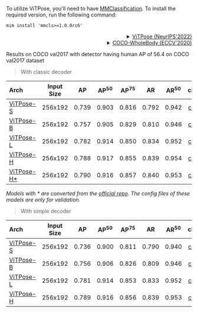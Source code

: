 To utilize ViTPose, you'll need to have [MMClassification](https://github.com/open-mmlab/mmclassification). To install the required version, run the following command:

```shell
mim install 'mmcls>=1.0.0rc6'
```

<!-- [BACKBONE] -->

<details>
<summary align="right"><a href="https://arxiv.org/abs/2204.12484">ViTPose (NeurIPS'2022)</a></summary>

```bibtex
@inproceedings{
  xu2022vitpose,
  title={Vi{TP}ose: Simple Vision Transformer Baselines for Human Pose Estimation},
  author={Yufei Xu and Jing Zhang and Qiming Zhang and Dacheng Tao},
  booktitle={Advances in Neural Information Processing Systems},
  year={2022},
}
```

</details>

<!-- [DATASET] -->

<details>
<summary align="right"><a href="https://link.springer.com/chapter/10.1007/978-3-030-58545-7_12">COCO-WholeBody (ECCV'2020)</a></summary>

```bibtex
@inproceedings{jin2020whole,
  title={Whole-Body Human Pose Estimation in the Wild},
  author={Jin, Sheng and Xu, Lumin and Xu, Jin and Wang, Can and Liu, Wentao and Qian, Chen and Ouyang, Wanli and Luo, Ping},
  booktitle={Proceedings of the European Conference on Computer Vision (ECCV)},
  year={2020}
}
```

</details>

Results on COCO val2017 with detector having human AP of 56.4 on COCO val2017 dataset

> With classic decoder

| Arch                                          | Input Size |  AP   | AP<sup>50</sup> | AP<sup>75</sup> |  AR   | AR<sup>50</sup> |                     ckpt                      |                      log                      |
| :-------------------------------------------- | :--------: | :---: | :-------------: | :-------------: | :---: | :-------------: | :-------------------------------------------: | :-------------------------------------------: |
| [ViTPose-S](/configs/body_2d_keypoint/topdown_heatmap/coco/td-hm_ViTPose-small_8xb64-210e_coco-256x192.py) |  256x192   | 0.739 |      0.903      |      0.816      | 0.792 |      0.942      | [ckpt](https://download.openmmlab.com/mmpose/v1/body_2d_keypoint/topdown_heatmap/coco/td-hm_ViTPose-small_8xb64-210e_coco-256x192-62d7a712_20230314.pth) | [log](https://download.openmmlab.com/mmpose/v1/body_2d_keypoint/topdown_heatmap/coco/td-hm_ViTPose-small_8xb64-210e_coco-256x192-62d7a712_20230314.json) |
| [ViTPose-B](/configs/body_2d_keypoint/topdown_heatmap/coco/td-hm_ViTPose-base_8xb64-210e_coco-256x192.py) |  256x192   | 0.757 |      0.905      |      0.829      | 0.810 |      0.946      | [ckpt](https://download.openmmlab.com/mmpose/v1/body_2d_keypoint/topdown_heatmap/coco/td-hm_ViTPose-base_8xb64-210e_coco-256x192-216eae50_20230314.pth) | [log](https://download.openmmlab.com/mmpose/v1/body_2d_keypoint/topdown_heatmap/coco/td-hm_ViTPose-base_8xb64-210e_coco-256x192-216eae50_20230314.json) |
| [ViTPose-L](/configs/body_2d_keypoint/topdown_heatmap/coco/td-hm_ViTPose-large_8xb64-210e_coco-256x192.py) |  256x192   | 0.782 |      0.914      |      0.850      | 0.834 |      0.952      | [ckpt](https://download.openmmlab.com/mmpose/v1/body_2d_keypoint/topdown_heatmap/coco/td-hm_ViTPose-large_8xb64-210e_coco-256x192-53609f55_20230314.pth) | [log](https://download.openmmlab.com/mmpose/v1/body_2d_keypoint/topdown_heatmap/coco/td-hm_ViTPose-large_8xb64-210e_coco-256x192-53609f55_20230314.json) |
| [ViTPose-H](/configs/body_2d_keypoint/topdown_heatmap/coco/td-hm_ViTPose-huge_8xb64-210e_coco-256x192.py) |  256x192   | 0.788 |      0.917      |      0.855      | 0.839 |      0.954      | [ckpt](https://download.openmmlab.com/mmpose/v1/body_2d_keypoint/topdown_heatmap/coco/td-hm_ViTPose-huge_8xb64-210e_coco-256x192-e32adcd4_20230314.pth) | [log](https://download.openmmlab.com/mmpose/v1/body_2d_keypoint/topdown_heatmap/coco/td-hm_ViTPose-huge_8xb64-210e_coco-256x192-e32adcd4_20230314.json) |
| [ViTPose-H\*](/configs/body_2d_keypoint/topdown_heatmap/coco/td-hm_ViTPose-huge_8xb64-210e_coco-256x192.py) |  256x192   | 0.790 |      0.916      |      0.857      | 0.840 |      0.953      | [ckpt](https://download.openmmlab.com/mmpose/v1/body_2d_keypoint/topdown_heatmap/coco/td-hm_ViTPose-huge_3rdparty_coco-256x192-5b738c8e_20230314) |                       -                       |

*Models with * are converted from the [official repo](https://github.com/ViTAE-Transformer/ViTPose).  The config files of these models are only for validation.*

> With simple decoder

| Arch                                          | Input Size |  AP   | AP<sup>50</sup> | AP<sup>75</sup> |  AR   | AR<sup>50</sup> |                     ckpt                      |                      log                      |
| :-------------------------------------------- | :--------: | :---: | :-------------: | :-------------: | :---: | :-------------: | :-------------------------------------------: | :-------------------------------------------: |
| [ViTPose-S](/configs/body_2d_keypoint/topdown_heatmap/coco/td-hm_ViTPose-small-simple_8xb64-210e_coco-256x192.py) |  256x192   | 0.736 |      0.900      |      0.811      | 0.790 |      0.940      | [ckpt](https://download.openmmlab.com/mmpose/v1/body_2d_keypoint/topdown_heatmap/coco/td-hm_ViTPose-small-simple_8xb64-210e_coco-256x192-4c101a76_20230314.pth) | [log](https://download.openmmlab.com/mmpose/v1/body_2d_keypoint/topdown_heatmap/coco/td-hm_ViTPose-small-simple_8xb64-210e_coco-256x192-4c101a76_20230314.json) |
| [ViTPose-B](/configs/body_2d_keypoint/topdown_heatmap/coco/td-hm_ViTPose-base-simple_8xb64-210e_coco-256x192.py) |  256x192   | 0.756 |      0.906      |      0.826      | 0.809 |      0.946      | [ckpt](https://download.openmmlab.com/mmpose/v1/body_2d_keypoint/topdown_heatmap/coco/td-hm_ViTPose-base-simple_8xb64-210e_coco-256x192-0b8234ea_20230407.pth) | [log](https://download.openmmlab.com/mmpose/v1/body_2d_keypoint/topdown_heatmap/coco/td-hm_ViTPose-base-simple_8xb64-210e_coco-256x192-0b8234ea_20230407.json) |
| [ViTPose-L](/configs/body_2d_keypoint/topdown_heatmap/coco/td-hm_ViTPose-large-simple_8xb64-210e_coco-256x192.py) |  256x192   | 0.781 |      0.914      |      0.853      | 0.833 |      0.952      | [ckpt](https://download.openmmlab.com/mmpose/v1/body_2d_keypoint/topdown_heatmap/coco/td-hm_ViTPose-large-simple_8xb64-210e_coco-256x192-3a7ee9e1_20230314.pth) | [log](https://download.openmmlab.com/mmpose/v1/body_2d_keypoint/topdown_heatmap/coco/td-hm_ViTPose-large-simple_8xb64-210e_coco-256x192-3a7ee9e1_20230314.json) |
| [ViTPose-H](/configs/body_2d_keypoint/topdown_heatmap/coco/td-hm_ViTPose-huge-simple_8xb64-210e_coco-256x192.py) |  256x192   | 0.789 |      0.916      |      0.856      | 0.839 |      0.953      | [ckpt](https://download.openmmlab.com/mmpose/v1/body_2d_keypoint/topdown_heatmap/coco/td-hm_ViTPose-huge-simple_8xb64-210e_coco-256x192-ffd48c05_20230314.pth) | [log](https://download.openmmlab.com/mmpose/v1/body_2d_keypoint/topdown_heatmap/coco/td-hm_ViTPose-huge-simple_8xb64-210e_coco-256x192-ffd48c05_20230314.json) |
